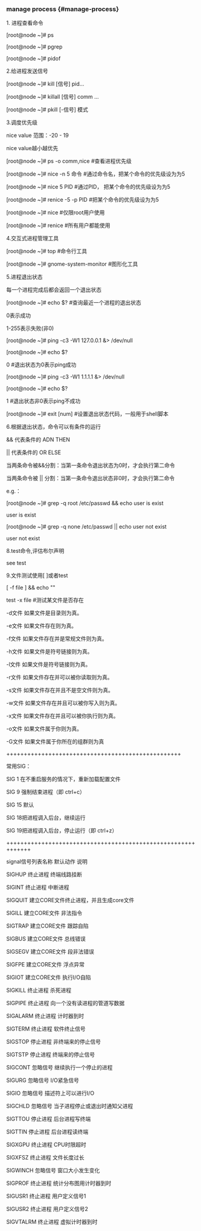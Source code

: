 ### manage process {#manage-process}

1\. 进程查看命令

[root@node ~]# ps

[root@node ~]# pgrep

[root@node ~]# pidof

2.给进程发送信号

[root@node ~]# kill     [信号] pid...

[root@node ~]# killall [信号] comm ...

[root@node ~]# pkill  [-信号] 模式

3.调度优先级

nice value 范围：-20 - 19

nice value越小越优先

[root@node ~]# ps -o comm,nice #查看进程优先级

[root@node ~]# nice  -n 5  命令     #通过命令名，把某个命令的优先级设为为5

[root@node ~]# nice  5  PID           #通过PID，     把某个命令的优先级设为为5

[root@node ~]# renice  -5  -p  PID  #把某个命令的优先级设为为5

[root@node ~]# nice      #仅限root用户使用

[root@node ~]# renice   #所有用户都能使用

4.交互式进程管理工具

[root@node ~]# top                                       #命令行工具

[root@node ~]# gnome-system-monitor     #图形化工具

5.进程退出状态

每一个进程完成后都会返回一个退出状态

[root@node ~]# echo $?    #查询最近一个进程的退出状态

0表示成功

1-255表示失败(非0)

[root@node ~]# ping -c3  -W1 127.0.0.1 &amp;&gt; /dev/null

[root@node ~]# echo $?

0     #退出状态为0表示ping成功                  

[root@node ~]# ping -c3  -W1 1.1.1.1 &amp;&gt; /dev/null

[root@node ~]# echo $?

1    #退出状态非0表示ping不成功

[root@node ~]# exit [num]  #设置退出状态代码，一般用于shell脚本

6.根据退出状态，命令可以有条件的运行

&amp;&amp; 代表条件的 ADN THEN

||     代表条件的 OR ELSE

当两条命令被&amp;&amp;分割：当第一条命令退出状态为0时，才会执行第二命令

当两条命令被  ||  分割：当第一条命令退出状态非0时，才会执行第二命令

e.g.：

[root@node ~]# grep -q root /etc/passwd &amp;&amp; echo user is  exist                            

user is  exist

[root@node ~]# grep -q none /etc/passwd || echo user not exist  

user not exist

8.test命令,评估布尔声明

see test

9.文件测试使用[ ]或者test

[ -f file ] &amp;&amp; echo &quot;&quot;

test -x file  #测试某文件是否存在

-d文件 如果文件是目录则为真。

-e文件 如果文件存在则为真。

-f文件 如果文件存在并是常规文件则为真。

-h文件 如果文件是符号链接则为真。

-l文件 如果文件是符号链接则为真。

-r文件 如果文件存在并可以被你读取则为真。

-s文件 如果文件存在并且不是空文件则为真。

-w文件 如果文件存在并且可以被你写入则为真。

-x文件 如果文件存在并且可以被你执行则为真。

-o文件 如果文件属于你则为真。

-G文件 如果文件属于你所在的组群则为真

++++++++++++++++++++++++++++++++++++++++++++++++++

常用SIG：

SIG  1   在不重启服务的情况下，重新加载配置文件

SIG  9   强制结束进程（即 ctrl+c）

SIG  15 默认

SIG  18把进程调入后台，继续运行

SIG  19把进程调入后台，停止运行（即 ctrl+z）

+++++++++++++++++++++++++++++++++++++++++++++++++++++++++++++

signal信号列表名称          默认动作                                         说明

SIGHUP              终止进程                  终端线路挂断

SIGINT              终止进程                  中断进程

SIGQUIT             建立CORE文件终止进程，并且生成core文件

SIGILL              建立CORE文件              非法指令

SIGTRAP             建立CORE文件              跟踪自陷

SIGBUS              建立CORE文件              总线错误

SIGSEGV             建立CORE文件              段非法错误

SIGFPE              建立CORE文件          浮点异常

SIGIOT              建立CORE文件          执行I/O自陷

SIGKILL             终止进程        杀死进程

SIGPIPE             终止进程        向一个没有读进程的管道写数据

SIGALARM            终止进程        计时器到时

SIGTERM             终止进程        软件终止信号

SIGSTOP             停止进程        非终端来的停止信号

SIGTSTP             停止进程        终端来的停止信号

SIGCONT             忽略信号        继续执行一个停止的进程

SIGURG              忽略信号        I/O紧急信号

SIGIO               忽略信号        描述符上可以进行I/O

SIGCHLD             忽略信号        当子进程停止或退出时通知父进程

SIGTTOU             停止进程        后台进程写终端

SIGTTIN             停止进程        后台进程读终端

SIGXGPU             终止进程        CPU时限超时

SIGXFSZ             终止进程        文件长度过长

SIGWINCH            忽略信号        窗口大小发生变化

SIGPROF             终止进程        统计分布图用计时器到时

SIGUSR1             终止进程        用户定义信号1

SIGUSR2             终止进程        用户定义信号2

SIGVTALRM           终止进程        虚拟计时器到时